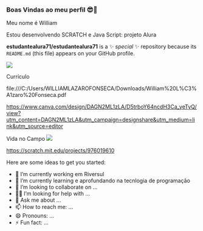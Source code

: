 ### Boas Vindas ao meu perfil 😎💙
Meu nome é William

Estou desenvolvendo SCRATCH e Java Script: projeto Alura

**estudantealura71/estudantealura71** is a ✨ _special_ ✨ repository because its `README.md` (this file) appears on your GitHub profile.

![](https://media.tenor.com/Svqb8P6sg8QAAAAM/kakashi.gif)

Currículo

file:///C:/Users/WILLIAMLAZAROFONSECA/Downloads/William%20L%C3%A1zaro%20Fonseca.pdf


https://www.canva.com/design/DAGN2ML1zLA/D5trboY64ncdH3Ca_yeTyQ/view?utm_content=DAGN2ML1zLA&utm_campaign=designshare&utm_medium=link&utm_source=editor

Vida no Campo
![](https://media.tenor.com/lvpxGWlgqGoAAAAM/cows-breakfast.gif)  


https://scratch.mit.edu/projects/976019610

Here are some ideas to get you started:

- 🔭 I’m currently working em  Riversul
- 🌱 I’m currently learning  e aprofundando na tecnlogia de programação
- 👯 I’m looking to collaborate on ...
- 🤔😎 I’m looking for help with ...
- 💬 Ask me about ...
- 📫 How to reach me: ...
- 😄 Pronouns: ...
- ⚡ Fun fact: ...

